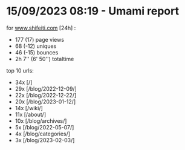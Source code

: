 # 15/09/2023 08:19 - Umami report
for www.shifeiti.com [24h] :

 - 177 (17) page views
 - 68 (-12) uniques
 - 46 (-15) bounces
 - 2h 7'' (6' 50'') totaltime


top 10 urls:
 - 34x [/]
 - 29x [/blog/2022-12-09/]
 - 22x [/blog/2022-12-22/]
 - 20x [/blog/2023-01-12/]
 - 14x [/wiki/]
 - 11x [/about/]
 - 10x [/blog/archives/]
 - 5x [/blog/2022-05-07/]
 - 4x [/blog/categories/]
 - 3x [/blog/2023-02-03/]


